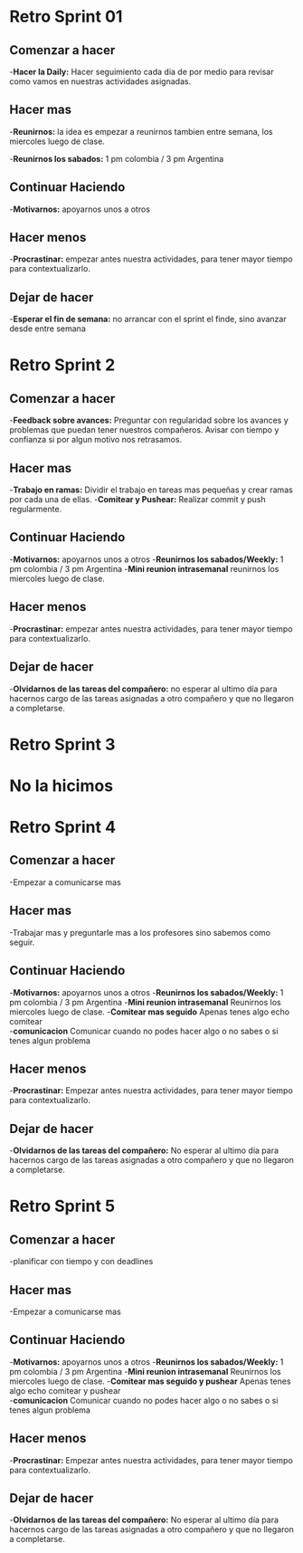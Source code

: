 
# Retro Sprint 01
## Comenzar a hacer
-**Hacer la Daily:** Hacer seguimiento cada dia de por medio para revisar como vamos en nuestras actividades asignadas.

## Hacer mas
-**Reunirnos:** la idea es empezar a reunirnos tambien entre semana, los miercoles luego de clase.

-**Reunirnos los sabados:** 1 pm colombia / 3 pm Argentina

## Continuar Haciendo
-**Motivarnos:** apoyarnos unos a otros

## Hacer menos
-**Procrastinar:** empezar antes nuestra actividades, para tener mayor tiempo para contextualizarlo.

## Dejar de hacer
-**Esperar el fin de semana:** no arrancar con el sprint el finde, sino avanzar desde entre semana


# Retro Sprint 2
## Comenzar a hacer
-**Feedback sobre avances:** Preguntar con regularidad sobre los avances y problemas que puedan tener nuestros compañeros.  Avisar con tiempo y confianza si por algun motivo nos retrasamos.

## Hacer mas
-**Trabajo en ramas:** Dividir el trabajo en tareas mas pequeñas y crear ramas por cada una de ellas.
-**Comitear y Pushear:** Realizar commit y push regularmente.


## Continuar Haciendo
-**Motivarnos:** apoyarnos unos a otros
-**Reunirnos los sabados/Weekly:** 1 pm colombia / 3 pm Argentina
-**Mini reunion intrasemanal** reunirnos los miercoles luego de clase.	

## Hacer menos
-**Procrastinar:** empezar antes nuestra actividades, para tener mayor tiempo para contextualizarlo.

## Dejar de hacer
-**Olvidarnos de las tareas del compañero:** no esperar al ultimo día para hacernos cargo de las tareas asignadas a otro compañero y que no llegaron a completarse.

# Retro Sprint 3
# No la hicimos 

# Retro Sprint 4
## Comenzar a hacer
-Empezar a comunicarse mas 

## Hacer mas
-Trabajar mas y preguntarle mas a los profesores sino sabemos como seguir.

## Continuar Haciendo
-**Motivarnos:** apoyarnos unos a otros
-**Reunirnos los sabados/Weekly:** 1 pm colombia / 3 pm Argentina
-**Mini reunion intrasemanal** Reunirnos los miercoles luego de clase.
-**Comitear mas seguido** Apenas tenes algo echo comitear 	
-**comunicacion** Comunicar cuando no podes hacer algo o no sabes o si tenes algun problema 

## Hacer menos
-**Procrastinar:** Empezar antes nuestra actividades, para tener mayor tiempo para contextualizarlo.

## Dejar de hacer
-**Olvidarnos de las tareas del compañero:** No esperar al ultimo día para hacernos cargo de las tareas asignadas a otro compañero y que no llegaron a completarse.

# Retro Sprint 5
## Comenzar a hacer
-planificar con tiempo y con deadlines 
## Hacer mas
-Empezar a comunicarse mas

## Continuar Haciendo
-**Motivarnos:** apoyarnos unos a otros
-**Reunirnos los sabados/Weekly:** 1 pm colombia / 3 pm Argentina
-**Mini reunion intrasemanal** Reunirnos los miercoles luego de clase.
-**Comitear mas seguido y pushear** Apenas tenes algo echo comitear y pushear 	
-**comunicacion** Comunicar cuando no podes hacer algo o no sabes o si tenes algun problema 

## Hacer menos
-**Procrastinar:** Empezar antes nuestra actividades, para tener mayor tiempo para contextualizarlo.

## Dejar de hacer
-**Olvidarnos de las tareas del compañero:** No esperar al ultimo día para hacernos cargo de las tareas asignadas a otro compañero y que no llegaron a completarse.
